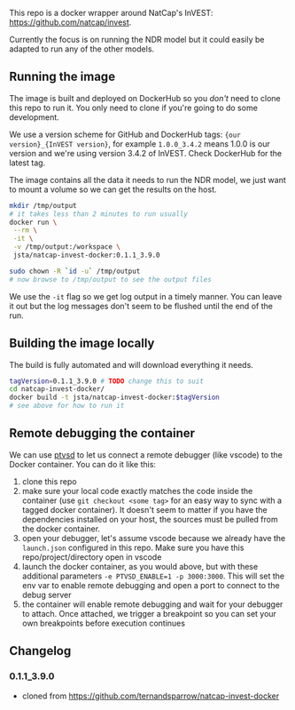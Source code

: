 This repo is a docker wrapper around NatCap's InVEST:
https://github.com/natcap/invest.

Currently the focus is on running the NDR model but it could easily be
adapted to run any of the other models.

## Running the image

The image is built and deployed on DockerHub so you *don't* need to clone this
repo to run it. You only need to clone if you're going to do some development.

We use a version scheme for GitHub and DockerHub tags: `{our version}_{InVEST
version}`, for example `1.0.0_3.4.2` means 1.0.0 is our version and we're using
version 3.4.2 of InVEST. Check DockerHub for the latest tag.

The image contains all the data it needs to run the NDR model, we just
want to mount a volume so we can get the results on the host.
```bash
mkdir /tmp/output
# it takes less than 2 minutes to run usually
docker run \
 --rm \
 -it \
 -v /tmp/output:/workspace \
 jsta/natcap-invest-docker:0.1.1_3.9.0

sudo chown -R `id -u` /tmp/output
# now browse to /tmp/output to see the output files
```
We use the `-it` flag so we get log output in a timely manner. You can leave it
out but the log messages don't seem to be flushed until the end of the run.

## Building the image locally

The build is fully automated and will download everything it needs.
```bash
tagVersion=0.1.1_3.9.0 # TODO change this to suit
cd natcap-invest-docker/
docker build -t jsta/natcap-invest-docker:$tagVersion
# see above for how to run it
```

## Remote debugging the container
We can use [ptvsd](https://github.com/microsoft/ptvsd) to let us connect a
remote debugger (like vscode) to the Docker container. You can do it like this:

  1. clone this repo
  1. make sure your local code exactly matches the code inside the container
     (use `git checkout <some tag>` for an easy way to sync with a tagged docker
     container). It doesn't seem to matter if you have the dependencies
     installed on your host, the sources must be pulled from the docker
     container.
  1. open your debugger, let's assume vscode because we already have the
     `launch.json` configured in this repo. Make sure you have this
     repo/project/directory open in vscode
  1. launch the docker container, as you would above, but with these additional
     parameters `-e PTVSD_ENABLE=1 -p 3000:3000`. This will set the env var to
     enable remote debugging and open a port to connect to the debug server
  1. the container will enable remote debugging and wait for your debugger to
     attach. Once attached, we trigger a breakpoint so you can set your own
     breakpoints before execution continues

## Changelog

### 0.1.1_3.9.0

 - cloned from https://github.com/ternandsparrow/natcap-invest-docker